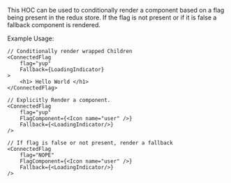 This HOC can be used to conditionally render a component based on a flag being present in the redux store.
If the flag is not present or if it is false a fallback component is rendered.

Example Usage:

```
// Conditionally render wrapped Children
<ConnectedFlag
    flag="yup"
    Fallback={LoadingIndicator}
>
    <h1> Hello World </h1>
</ConnectedFlag>

// Explicitly Render a component.
<ConnectedFlag
    flag="yup"
    FlagComponent={<Icon name="user" />}
    Fallback={<LoadingIndicator/>}
/>

// If flag is false or not present, render a fallback
<ConnectedFlag
    flag="NOPE"
    FlagComponent={<Icon name="user" />}
    Fallback={<LoadingIndicator/>}
/>
```